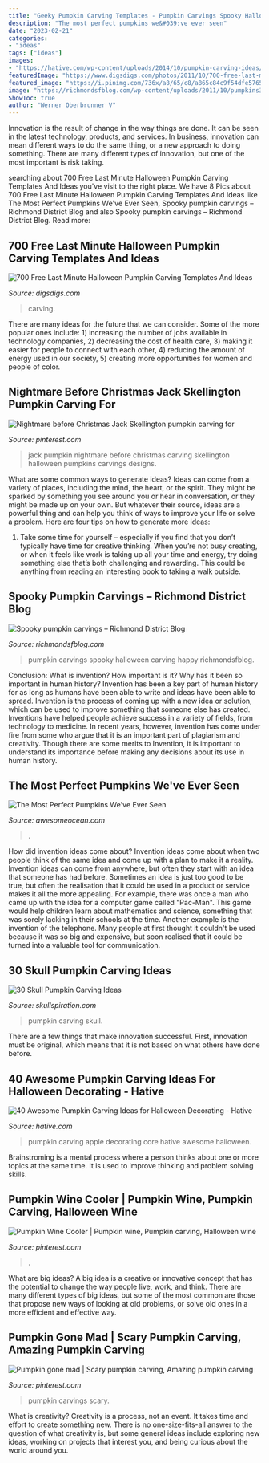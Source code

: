 ```yaml
---
title: "Geeky Pumpkin Carving Templates - Pumpkin Carvings Spooky Halloween Carving Happy Richmondsfblog"
description: "The most perfect pumpkins we&#039;ve ever seen"
date: "2023-02-21"
categories:
- "ideas"
tags: ["ideas"]
images:
- "https://hative.com/wp-content/uploads/2014/10/pumpkin-carving-ideas/37-apple-core.jpg"
featuredImage: "https://www.digsdigs.com/photos/2011/10/700-free-last-minute-halloween-pumpkin-carving-templates-and-ideas-12.jpg"
featured_image: "https://i.pinimg.com/736x/a8/65/c8/a865c84c9f54dfe5765b5f551e9ed2d4--pumpkin-wine-pumpkin-art.jpg"
image: "https://richmondsfblog.com/wp-content/uploads/2011/10/pumpkins3.jpg"
ShowToc: true
author: "Werner Oberbrunner V"
---
```



Innovation is the result of change in the way things are done. It can be seen in the latest technology, products, and services. In business, innovation can mean different ways to do the same thing, or a new approach to doing something. There are many different types of innovation, but one of the most important is risk taking.

	

		
searching about 700 Free Last Minute Halloween Pumpkin Carving Templates And Ideas you've visit to the right place. We have 8 Pics about 700 Free Last Minute Halloween Pumpkin Carving Templates And Ideas like The Most Perfect Pumpkins We&#039;ve Ever Seen, Spooky pumpkin carvings – Richmond District Blog and also Spooky pumpkin carvings – Richmond District Blog. Read more:
		
    
## 700 Free Last Minute Halloween Pumpkin Carving Templates And Ideas

<img loading=lazy src="https://www.digsdigs.com/photos/2011/10/700-free-last-minute-halloween-pumpkin-carving-templates-and-ideas-12.jpg" onerror="this.onerror=null;this.src='https://tse2.mm.bing.net/th?id=OIP.DXBCS3xXhsZrKPJI3mKZawAAAA&amp;pid=15.1';" alt="700 Free Last Minute Halloween Pumpkin Carving Templates And Ideas">

_Source: digsdigs.com_

>carving. 

	

There are many ideas for the future that we can consider. Some of the more popular ones include: 1) increasing the number of jobs available in technology companies, 2) decreasing the cost of health care, 3) making it easier for people to connect with each other, 4) reducing the amount of energy used in our society, 5) creating more opportunities for women and people of color.

    
## Nightmare Before Christmas Jack Skellington Pumpkin Carving For

<img loading=lazy src="https://i.pinimg.com/736x/30/b7/b7/30b7b7fcaea22f26e056c50645ebf2f3--jack-skellington-pumpkin-carving-halloween-pumpkins.jpg" onerror="this.onerror=null;this.src='https://tse2.mm.bing.net/th?id=OIP.WOaYi0buOBfbky3sWpfg1QHaJ3&amp;pid=15.1';" alt="Nightmare before Christmas Jack Skellington pumpkin carving for">

_Source: pinterest.com_

>jack pumpkin nightmare before christmas carving skellington halloween pumpkins carvings designs. 

	

What are some common ways to generate ideas?
Ideas can come from a variety of places, including the mind, the heart, or the spirit. They might be sparked by something you see around you or hear in conversation, or they might be made up on your own. But whatever their source, ideas are a powerful thing and can help you think of ways to improve your life or solve a problem. Here are four tips on how to generate more ideas: 
1. Take some time for yourself – especially if you find that you don’t typically have time for creative thinking. When you’re not busy creating, or when it feels like work is taking up all your time and energy, try doing something else that’s both challenging and rewarding. This could be anything from reading an interesting book to taking a walk outside. 

    
## Spooky Pumpkin Carvings – Richmond District Blog

<img loading=lazy src="https://richmondsfblog.com/wp-content/uploads/2011/10/pumpkins3.jpg" onerror="this.onerror=null;this.src='https://tse3.mm.bing.net/th?id=OIP.GxcoQj2aF4ObhuSCVFtRlwHaGA&amp;pid=15.1';" alt="Spooky pumpkin carvings – Richmond District Blog">

_Source: richmondsfblog.com_

>pumpkin carvings spooky halloween carving happy richmondsfblog. 

	

Conclusion: What is invention? How important is it? Why has it been so important in human history?
Invention has been a key part of human history for as long as humans have been able to write and ideas have been able to spread. Invention is the process of coming up with a new idea or solution, which can be used to improve something that someone else has created. Inventions have helped people achieve success in a variety of fields, from technology to medicine. In recent years, however, invention has come under fire from some who argue that it is an important part of plagiarism and creativity. Though there are some merits to Invention, it is important to understand its importance before making any decisions about its use in human history.

    
## The Most Perfect Pumpkins We&#039;ve Ever Seen

<img loading=lazy src="https://awesomeocean.com/wp-content/uploads/2016/10/Pumpkin-Carving.jpg" onerror="this.onerror=null;this.src='https://tse3.mm.bing.net/th?id=OIP.cPKOnP0-RuyiZdFAEjeWEgHaE9&amp;pid=15.1';" alt="The Most Perfect Pumpkins We&#039;ve Ever Seen">

_Source: awesomeocean.com_

>. 

	

How did invention ideas come about?
Invention ideas come about when two people think of the same idea and come up with a plan to make it a reality. Invention ideas can come from anywhere, but often they start with an idea that someone has had before. Sometimes an idea is just too good to be true, but often the realisation that it could be used in a product or service makes it all the more appealing. For example, there was once a man who came up with the idea for a computer game called "Pac-Man". This game would help children learn about mathematics and science, something that was sorely lacking in their schools at the time. Another example is the invention of the telephone. Many people at first thought it couldn't be used because it was so big and expensive, but soon realised that it could be turned into a valuable tool for communication.

    
## 30 Skull Pumpkin Carving Ideas

<img loading=lazy src="http://www.skullspiration.com/wp-content/uploads/2013/10/pumpkin-skull444s-m.jpg" onerror="this.onerror=null;this.src='https://tse1.mm.bing.net/th?id=OIP.cgh-VzifjsGqqBueEodBZwHaHa&amp;pid=15.1';" alt="30 Skull Pumpkin Carving Ideas">

_Source: skullspiration.com_

>pumpkin carving skull. 

	

There are a few things that make innovation successful. First, innovation must be original, which means that it is not based on what others have done before.

    
## 40 Awesome Pumpkin Carving Ideas For Halloween Decorating - Hative

<img loading=lazy src="https://hative.com/wp-content/uploads/2014/10/pumpkin-carving-ideas/37-apple-core.jpg" onerror="this.onerror=null;this.src='https://tse3.mm.bing.net/th?id=OIP.xsi2bWOoFnhwn9wWYW99zwHaLL&amp;pid=15.1';" alt="40 Awesome Pumpkin Carving Ideas for Halloween Decorating - Hative">

_Source: hative.com_

>pumpkin carving apple decorating core hative awesome halloween. 

	

Brainstroming is a mental process where a person thinks about one or more topics at the same time. It is used to improve thinking and problem solving skills.

    
## Pumpkin Wine Cooler | Pumpkin Wine, Pumpkin Carving, Halloween Wine

<img loading=lazy src="https://i.pinimg.com/736x/a8/65/c8/a865c84c9f54dfe5765b5f551e9ed2d4--pumpkin-wine-pumpkin-art.jpg" onerror="this.onerror=null;this.src='https://tse2.mm.bing.net/th?id=OIP.CYM2N1BgTzZP_5JiLbG5tQAAAA&amp;pid=15.1';" alt="Pumpkin Wine Cooler | Pumpkin wine, Pumpkin carving, Halloween wine">

_Source: pinterest.com_

>. 

	

What are big ideas?
A big idea is a creative or innovative concept that has the potential to change the way people live, work, and think. There are many different types of big ideas, but some of the most common are those that propose new ways of looking at old problems, or solve old ones in a more efficient and effective way.

    
## Pumpkin Gone Mad | Scary Pumpkin Carving, Amazing Pumpkin Carving

<img loading=lazy src="https://i.pinimg.com/736x/e7/9e/e8/e79ee8328e27ab38064bbccf53c00dee--haloween-ideas-ideas-for-halloween.jpg" onerror="this.onerror=null;this.src='https://tse4.mm.bing.net/th?id=OIP.19r0Wm-F8QHfOFCXXDGQzAHaJ3&amp;pid=15.1';" alt="Pumpkin gone mad | Scary pumpkin carving, Amazing pumpkin carving">

_Source: pinterest.com_

>pumpkin carvings scary. 

	

What is creativity?
Creativity is a process, not an event. It takes time and effort to create something new. There is no one-size-fits-all answer to the question of what creativity is, but some general ideas include exploring new ideas, working on projects that interest you, and being curious about the world around you.

